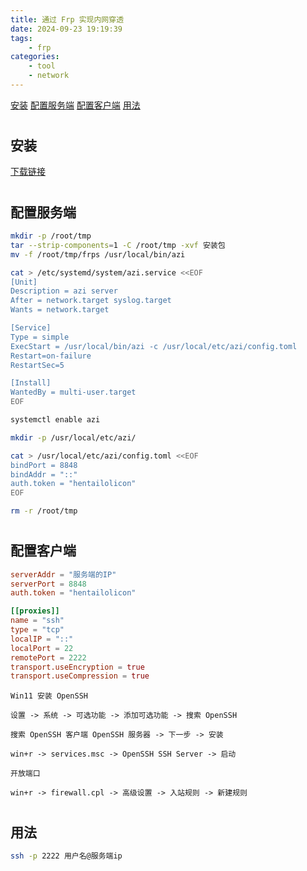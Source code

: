 ```yaml
---
title: 通过 Frp 实现内网穿透
date: 2024-09-23 19:19:39
tags:
    - frp
categories: 
    - tool
    - network
---
```


[安装](#ins)
[配置服务端](#server)
[配置客户端](#client)
[用法](#usage)

# <h2 id="ins">安装</h2>

[下载链接](https://github.com/fatedier/frp/releases/latest)

# <h2 id="server">配置服务端</h2>

```bash
mkdir -p /root/tmp
tar --strip-components=1 -C /root/tmp -xvf 安装包
mv -f /root/tmp/frps /usr/local/bin/azi

cat > /etc/systemd/system/azi.service <<EOF
[Unit]
Description = azi server
After = network.target syslog.target
Wants = network.target

[Service]
Type = simple
ExecStart = /usr/local/bin/azi -c /usr/local/etc/azi/config.toml
Restart=on-failure
RestartSec=5

[Install]
WantedBy = multi-user.target
EOF

systemctl enable azi

mkdir -p /usr/local/etc/azi/

cat > /usr/local/etc/azi/config.toml <<EOF
bindPort = 8848
bindAddr = "::"
auth.token = "hentailolicon"
EOF

rm -r /root/tmp
```

# <h2 id="client">配置客户端</h2>

```toml
serverAddr = "服务端的IP"
serverPort = 8848
auth.token = "hentailolicon"

[[proxies]]
name = "ssh"
type = "tcp"
localIP = "::"
localPort = 22
remotePort = 2222
transport.useEncryption = true
transport.useCompression = true
```

`Win11 安装 OpenSSH`

```
设置 -> 系统 -> 可选功能 -> 添加可选功能 -> 搜索 OpenSSH

搜索 OpenSSH 客户端 OpenSSH 服务器 -> 下一步 -> 安装

win+r -> services.msc -> OpenSSH SSH Server -> 启动
```

`开放端口`

```
win+r -> firewall.cpl -> 高级设置 -> 入站规则 -> 新建规则
```

# <h2 id="usage">用法</h2>

```bash
ssh -p 2222 用户名@服务端ip
```